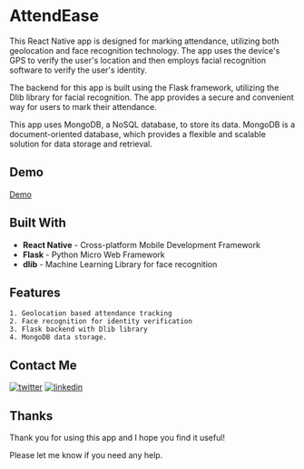 # AttendEase

This React Native app is designed for marking attendance, utilizing both geolocation and face recognition technology. The app uses the device's GPS to verify the user's location and then employs facial recognition software to verify the user's identity.

The backend for this app is built using the Flask framework, utilizing the Dlib library for facial recognition. The app provides a secure and convenient way for users to mark their attendance.

This app uses MongoDB, a NoSQL database, to store its data. MongoDB is a document-oriented database, which provides a flexible and scalable solution for data storage and retrieval.

## Demo

[Demo](https://drive.google.com/file/d/1CIv5KpUPwNo3WE_sQuIlzMycZV548S5D/view?usp=sharing)

## Built With

- **React Native** - Cross-platform Mobile Development Framework
- **Flask** - Python Micro Web Framework
- **dlib** - Machine Learning Library for face recognition

## Features

    1. Geolocation based attendance tracking
    2. Face recognition for identity verification
    3. Flask backend with Dlib library
    4. MongoDB data storage.

## Contact Me

[![twitter](https://img.shields.io/badge/twitter-1DA1F2?style=for-the-badge&logo=twitter&logoColor=white)](https://twitter.com/rahulreddy_001)
[![linkedin](https://img.shields.io/badge/linkedin-0A66C2?style=for-the-badge&logo=linkedin&logoColor=white)](https://www.linkedin.com/in/rahulreddy001)

## Thanks

Thank you for using this app and I hope you find it useful!

Please let me know if you need any help.
